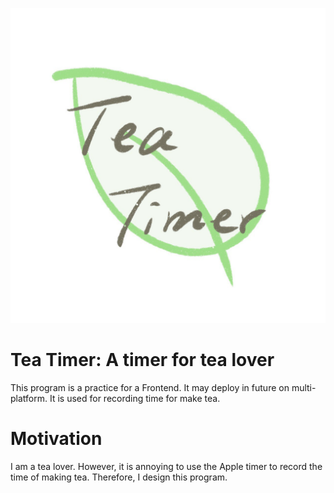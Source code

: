 ![](image/logo.jpeg)
# Tea Timer: A timer for tea lover
This program is a practice for a Frontend. It may deploy in future on multi-platform. It is used for recording time for make tea.
# Motivation
I am a tea lover. However, it is annoying to use the Apple timer to record the time of making tea. Therefore, I design this program.